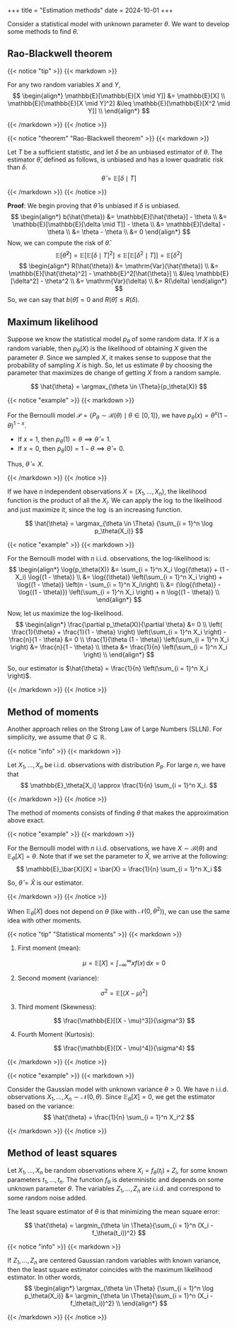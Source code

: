 +++
title = "Estimation methods"
date = 2024-10-01
+++

$$
\DeclareMathOperator*{\argmax}{arg \,max \,}
\DeclareMathOperator*{\argmin}{arg \,min \,}
$$

Consider a statistical model with unknown parameter $\theta$.
We want to develop some methods to find $\theta$.

## Rao-Blackwell theorem

{{< notice "tip" >}}
{{< markdown >}}

For any two random variables $X$ and $Y$,
$$
\begin{align*}
\mathbb{E}[\mathbb{E}[X \mid Y]] &= \mathbb{E}[X] \\
\mathbb{E}[\mathbb{E}[X \mid Y]^2] &\leq \mathbb{E}[\mathbb{E}[X^2 \mid Y]] \\
\end{align*}
$$

{{< /markdown >}}
{{< /notice >}}

{{< notice "theorem" "Rao-Blackwell theorem" >}}
{{< markdown >}}

Let $T$ be a sufficient statistic, and let $\delta$ be an unbiased estimator of $\theta$.
The estimator $\hat{\theta}$, defined as follows, is unbiased and has a lower quadratic risk than $\delta$.
$$
\hat{\theta} = \mathbb{E}[\delta \mid T]
$$

{{< /markdown >}}
{{< /notice >}}

**Proof**:
We begin proving that $\hat{\theta}$ is unbiased if $\delta$ is unbiased.
$$
\begin{align*}
b(\hat{\theta}) &= \mathbb{E}[\hat{\theta}] - \theta \\
&= \mathbb{E}[\mathbb{E}[\delta \mid T]] - \theta \\
&= \mathbb{E}[\delta] - \theta \\
&= \theta - \theta \\
&= 0
\end{align*}
$$
Now, we can compute the risk of $\hat{\theta}$.
$$
\mathbb{E}[\hat{\theta}^2] = \mathbb{E}[\mathbb{E}[\delta \mid T]^2] \leq \mathbb{E}[\mathbb{E}[\delta^2 \mid T]] = \mathbb{E}[\delta^2]
$$
$$
\begin{align*}
R(\hat{\theta}) &= \mathrm{Var}(\hat{\theta}) \\
&= \mathbb{E}[\hat{\theta}^2] - \mathbb{E}^2[\hat{\theta}] \\
&\leq \mathbb{E}[\delta^2] - \theta^2 \\
&= \mathrm{Var}(\delta) \\
&= R(\delta)
\end{align*}
$$
So, we can say that $b(\hat{\theta}) = 0$ and $R(\hat{\theta}) \leq R(\delta)$.

## Maximum likelihood

Suppose we know the statistical model $p_\theta$ of some random data.
If $X$ is a random variable, then $p_\theta(X)$ is the likelihood of obtaining $X$ given the parameter $\theta$.
Since we sampled $X$, it makes sense to suppose that the probability of sampling $X$ is high.
So, let us estimate $\theta$ by choosing the parameter that maximizes de change of getting $X$ from a random sample.

$$
\hat{\theta} = \argmax_{\theta \in \Theta}{p_\theta(X)}
$$

{{< notice "example" >}}
{{< markdown >}}

For the Bernoulli model $\mathcal{P} = \{ P_\theta \sim \mathcal{B}(\theta) \mid \theta \in [0, 1] \}$, we have $p_\theta(x) = \theta^x (1 - \theta)^{1 - x}$.

- If $x = 1$, then $p_\theta(1) = \theta \implies \hat{\theta} = 1$.
- If $x = 0$, then $p_\theta(0) = 1 - \theta \implies \hat{\theta} = 0$.

Thus, $\hat{\theta} = X$.

{{< /markdown >}}
{{< /notice >}}

If we have $n$ independent observations $X = (X_1, \dots, X_n)$, the likelihood function is the product of all the $X_i$.
We can apply the $\log$ to the likelihood and just maximize it, since the $\log$ is an increasing function.

$$
\hat{\theta} = \argmax_{\theta \in \Theta} {\sum_{i = 1}^n \log p_\theta(X_i)}
$$

{{< notice "example" >}}
{{< markdown >}}

For the Bernoulli model with $n$ i.i.d. observations, the log-likelihood is:
$$
\begin{align*}
\log{p_\theta(X)} &= \sum_{i = 1}^n X_i \log{(\theta)} + (1 - X_i) \log{(1 - \theta)} \\
&= \log{(\theta)} \left(\sum_{i = 1}^n X_i \right) + \log{(1 - \theta)} \left(n - \sum_{i = 1}^n X_i\right) \\
&= (\log{(\theta)} - \log{(1 - \theta)}) \left(\sum_{i = 1}^n X_i \right) + n \log{(1 - \theta)} \\
\end{align*}
$$

Now, let us maximize the log-likelihood.
$$
\begin{align*}
\frac{\partial p_\theta(X)}{\partial \theta} &= 0 \\
\left( \frac{1}{\theta} + \frac{1}{1 - \theta} \right) \left(\sum_{i = 1}^n X_i \right) - \frac{n}{1 - \theta} &= 0 \\
\frac{1}{\theta (1 - \theta)} \left(\sum_{i = 1}^n X_i \right) &= \frac{n}{1 - \theta} \\
\theta &= \frac{1}{n} \left(\sum_{i = 1}^n X_i \right) \\
\end{align*}
$$

So, our estimator is $\hat{\theta} = \frac{1}{n} \left(\sum_{i = 1}^n X_i \right)$.

{{< /markdown >}}
{{< /notice >}}

## Method of moments

Another approach relies on the Strong Law of Large Numbers (SLLN).
For simplicity, we assume that $\Theta \subseteq \mathbb{R}$.

{{< notice "info" >}}
{{< markdown >}}

Let $X_1, \dots, X_n$ be i.i.d. observations with distribution $P_\theta$.
For large $n$, we have that
$$
\mathbb{E}_\theta[X_i] \approx \frac{1}{n} \sum_{i = 1}^n X_i.
$$

{{< /markdown >}}
{{< /notice >}}

The method of moments consists of finding $\theta$ that makes the approximation above exact.

{{< notice "example" >}}
{{< markdown >}}

For the Bernoulli model with $n$ i.i.d. observations, we have $X \sim \mathcal{B}(\theta)$ and $\mathbb{E}_\theta[X] = \theta$.
Note that if we set the parameter to $\bar{X}$, we arrive at the following:
$$
\mathbb{E}_\bar{X}[X] = \bar{X} = \frac{1}{n} \sum_{i = 1}^n X_i
$$

So, $\hat{\theta} = \bar{X}$ is our estimator.

{{< /markdown >}}
{{< /notice >}}

When $\mathbb{E}_\theta[X]$ does not depend on $\theta$ (like with $\mathcal{N}(0, \theta^2)$), we can use the same idea with other moments.

{{< notice "tip" "Statistical moments" >}}
{{< markdown >}}

1. First moment (mean):

    $$
    \mu = \mathbb{E}[X] = \int_{-\infty}^{\infty} x f(x) \, \mathrm{d}x = 0
    $$

2. Second moment (variance):

    $$
    \sigma^2 = \mathbb{E}[(X - \mu)^2]
    $$

3. Third moment (Skewness):

    $$
    \frac{\mathbb{E}[(X - \mu)^3]}{\sigma^3}
    $$

4. Fourth Moment (Kurtosis):

    $$
    \frac{\mathbb{E}[(X - \mu)^4]}{\sigma^4}
    $$

{{< /markdown >}}
{{< /notice >}}

{{< notice "example" >}}
{{< markdown >}}

Consider the Gaussian model with unknown variance $\theta > 0$.
We have $n$ i.i.d. observations $X_1, \dots, X_n \sim \mathcal{N}(0, \theta)$.
Since $\mathbb{E}_\theta[X] = 0$, we get the estimator based on the variance:
$$
\hat{\theta} = \frac{1}{n} \sum_{i = 1}^n X_i^2
$$

{{< /markdown >}}
{{< /notice >}}

## Method of least squares

Let $X_1, \dots, X_n$ be random observations where $X_i = f_\theta(t_i) + Z_i$, for some known parameters $t_1, \dots, t_n$.
The function $f_\theta$ is deterministic and depends on some unknown parameter $\theta$.
The variables $Z_1, \dots, Z_n$ are i.i.d. and correspond to some random noise added.

The least square estimator of $\theta$ is that minimizing the mean square error:

$$
\hat{\theta} = \argmin_{\theta \in \Theta}{\sum_{i = 1}^n (X_i - f_\theta(t_i))^2}
$$

{{< notice "info" >}}
{{< markdown >}}

If $Z_1, \dots, Z_n$ are centered Gaussian random variables with known variance, then the least square estimator coincides with the maximum likelihood estimator.
In other words,
$$
\begin{align*}
\argmax_{\theta \in \Theta} {\sum_{i = 1}^n \log p_\theta(X_i)} &= \argmin_{\theta \in \Theta}{\sum_{i = 1}^n (X_i - f_\theta(t_i))^2} \\
\end{align*}
$$

{{< /markdown >}}
{{< /notice >}}
